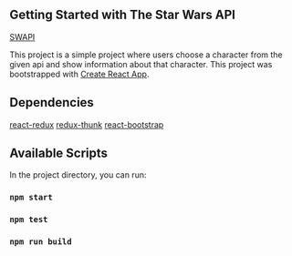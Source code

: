 ## Getting Started with The Star Wars API

[SWAPI](https://swapi.dev/about)

This project is a simple project where users choose a character from the given api and show information about that character.
This project was bootstrapped with [Create React App](https://github.com/facebook/create-react-app).

## Dependencies
[react-redux](https://react-redux.js.org/)
[redux-thunk](https://www.npmjs.com/package/redux-thunk)
[react-bootstrap](https://react-bootstrap.github.io/)
## Available Scripts
In the project directory, you can run:
### `npm start`
### `npm test`
### `npm run build`